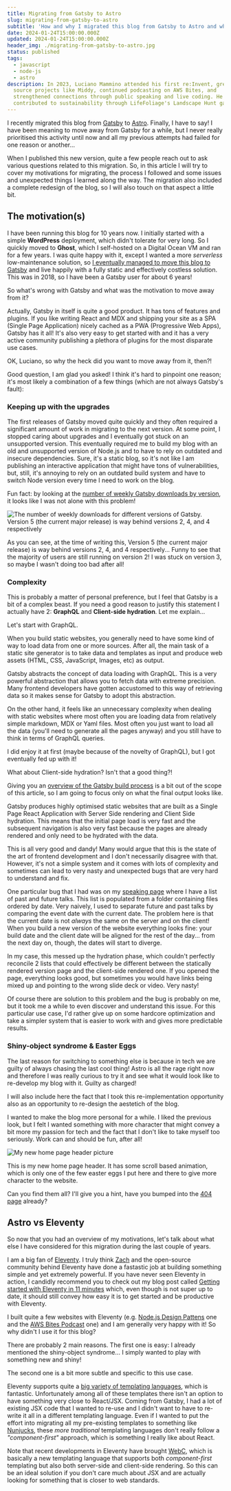```yaml
---
title: Migrating from Gatsby to Astro
slug: migrating-from-gatsby-to-astro
subtitle: 'How and why I migrated this blog from Gatsby to Astro and what I learned in the process'
date: 2024-01-24T15:00:00.000Z
updated: 2024-01-24T15:00:00.000Z
header_img: ./migrating-from-gatsby-to-astro.jpg
status: published
tags:
  - javascript
  - node-js
  - astro
description: In 2023, Luciano Mammino attended his first re:Invent, grew open
  source projects like Middy, continued podcasting on AWS Bites, and
  strengthened connections through public speaking and live coding. He also
  contributed to sustainability through LifeFoliage's Landscape Hunt game.
---
```


I recently migrated this blog from [Gatsby](https://www.gatsbyjs.com/) to [Astro](https://astro.build/). Finally, I have to say! I have been meaning to move away from Gatsby for a while, but I never really prioritised this activity until now and all my previous attempts had failed for one reason or another...

When I published this new version, quite a few people reach out to ask various questions related to this migration. So, in this article I will try to cover my motivations for migrating, the process I followed and some issues and unexpected things I learned along the way. The migration also included a complete redesign of the blog, so I will also touch on that aspect a little bit.

## The motivation(s)

I have been running this blog for 10 years now. I initially started with a simple **WordPress** deployment, which didn't tolerate for very long. So I quickly moved to **Ghost**, which I self-hosted on a Digital Ocean VM and ran for a few years. I was quite happy with it, except I wanted a more _serverless_ low-maintenance solution, so [I eventually managed to move this blog to Gatsby](/2018-a-year-in-review#static-blog-migration) and live happily with a fully static and effectively costless solution. This was in 2018, so I have been a Gatsby user for about 6 years!

So what's wrong with Gatsby and what was the motivation to move away from it?

Actually, Gatsby in itself is quite a good product. It has tons of features and plugins. If you like writing React and MDX and shipping your site as a SPA (Single Page Application) nicely cached as a PWA (Progressive Web Apps), Gatsby has it all! It's also very easy to get started with and it has a very active community publishing a plethora of plugins for the most disparate use cases.

OK, Luciano, so why the heck did you want to move away from it, then?!

Good question, I am glad you asked! I think it's hard to pinpoint one reason; it's most likely a combination of a few things (which are not always Gatsby's fault):

### Keeping up with the upgrades

The first releases of Gatsby moved quite quickly and they often required a significant amount of work in migrating to the next version. At some point, I stopped caring about upgrades and I eventually got stuck on an unsupported version. This eventually required me to build my blog with an old and unsupported version of Node.js and to have to rely on outdated and insecure dependencies. Sure, it's a static blog, so it's not like I am publishing an interactive application that might have tons of vulnerabilities, but, still, it's annoying to rely on an outdated build system and have to switch Node version every time I need to work on the blog.

Fun fact: by looking at the [number of weekly Gatsby downloads by version](https://www.npmjs.com/package/gatsby?activeTab=versions), it looks like I was not alone with this problem!

![The number of weekly downloads for different versions of Gatsby. Version 5 (the current major release) is way behind versions 2, 4, and 4 respectively](./gatsby-downnloads-2024-01-24.png)

As you can see, at the time of writing this, Version 5 (the current major release) is way behind versions 2, 4, and 4 respectively... Funny to see that the majority of users are still running on version 2! I was stuck on version 3, so maybe I wasn't doing too bad after all!

### Complexity

This is probably a matter of personal preference, but I feel that Gatsby is a bit of a complex beast. If you need a good reason to justify this statement I actually have 2: **GraphQL** and **Client-side hydration**. Let me explain...

Let's start with GraphQL.

When you build static websites, you generally need to have some kind of way to load data from one or more sources. After all, the main task of a static site generator is to take data and templates as input and produce web assets (HTML, CSS, JavaScript, Images, etc) as output.

Gatsby abstracts the concept of data loading with GraphQL. This is a very powerful abstraction that allows you to fetch data with extreme precision. Many frontend developers have gotten accustomed to this way of retrieving data so it makes sense for Gatsby to adopt this abstraction.

On the other hand, it feels like an unnecessary complexity when dealing with static websites where most often you are loading data from relatively simple markdown, MDX or Yaml files. Most often you just want to load all the data (you'll need to generate all the pages anyway) and you still have to think in terms of GraphQL queries.

I did enjoy it at first (maybe because of the novelty of GraphQL), but I got eventually fed up with it!

What about Client-side hydration? Isn't that a good thing?!

Giving you an [overview of the Gatsby build process](https://www.gatsbyjs.com/docs/conceptual/overview-of-the-gatsby-build-process/) is a bit out of the scope of this article, so I am going to focus only on what the final output looks like.

Gatsby produces highly optimised static websites that are built as a Single Page React Application with Server Side rendering and Client Side hydration. This means that the initial page load is very fast and the subsequent navigation is also very fast because the pages are already rendered and only need to be hydrated with the data.

This is all very good and dandy! Many would argue that this is the state of the art of frontend development and I don't necessarily disagree with that. However, it's not a simple system and it comes with lots of complexity and sometimes can lead to very nasty and unexpected bugs that are very hard to understand and fix.

One particular bug that I had was on my [speaking page](/speaking) where I have a list of past and future talks. This list is populated from a folder containing files ordered by date. Very naively, I used to separate future and past talks by comparing the event date with the current date. The problem here is that the current date is not _always_ the same on the server and on the client! When you build a new version of the website everything looks fine: your build date and the client date will be aligned for the rest of the day... from the next day on, though, the dates will start to diverge.

In my case, this messed up the hydration phase, which couldn't perfectly reconcile 2 lists that could effectively be different between the statically rendered version page and the client-side rendered one. If you opened the page, everything looks good, but sometimes you would have links being mixed up and pointing to the wrong slide deck or video. Very nasty!

Of course there are solution to this problem and the bug is probably on me, but it took me a while to even discover and understand this issue. For this particular use case, I'd rather give up on some hardcore optimization and take a simpler system that is easier to work with and gives more predictable results.

### Shiny-object syndrome & Easter Eggs

The last reason for switching to something else is because in tech we are guilty of always chasing the last cool thing! Astro is all the rage right now and therefore I was really curious to try it and see what it would look like to re-develop my blog with it. Guilty as charged!

I will also include here the fact that I took this re-implementation opportunity also as an opportunity to re-design the aestetich of the blog.

I wanted to make the blog more personal for a while. I liked the previous look, but I felt I wanted something with more character that might convey a bit more my passion for tech and the fact that I don't like to take myself too seriously. Work can and should be fun, after all!

![My new home page header picture](./loige-co.jpg)

This is my new home page header. It has some scroll based animation, which is only one of the few easter eggs I put here and there to give more character to the website.

Can you find them all? I'll give you a hint, have you bumped into the [404 page](/404) already?

## Astro vs Eleventy

So now that you had an overview of my motivations, let's talk about what else I have considered for this migration during the last couple of years.

I am a big fan of [Eleventy](https://www.11ty.dev). I truly think [Zach](https://www.zachleat.com/) and the open-source community behind Eleventy have done a fastastic job at building something simple and yet extremely powerful. If you have never seen Eleventy in action, I candidly recommend you to check out my blog post called [Getting started with Eleventy in 11 minutes](https://dev.to/loige/getting-started-with-eleventy-in-11-minutes-496j) which, even though is not super up to date, it should still convey how easy it is to get started and be productive with Eleventy.

I built quite a few websites with Eleventy (e.g. [Node.js Design Pattens](https://www.nodejsdesignpatterns.com/) one and the [AWS Bites Podcast](https://awsbites.com/) one) and I am generally very happy with it! So why didn't I use it for this blog?

There are probably 2 main reasons. The first one is easy: I already mentioned the shiny-object syndrome... I simply wanted to play with something new and shiny!

The second one is a bit more subtle and specific to this use case.

Eleventy supports quite a [big variety of templating languages](https://www.11ty.dev/docs/languages/), which is fantastic. Unfortunately among all of these templates there isn't an option to have something very close to React/JSX. Coming from Gatsby, I had a lot of existing JSX code that I wanted to re-use and I didn't want to have to re-write it all in a different templating language. Even if I wanted to put the effort into migrating all my pre-existing templates to something like [Nunjucks](https://mozilla.github.io/nunjucks/), these _more traditional_ templating languages don't really follow a _"component-first"_ approach, which is something I really like about React.

Note that recent developments in Eleventy have brought [WebC](https://www.11ty.dev/docs/languages/webc/), which is basically a new templating language that supports both _component-first_ templating but also both server-side and client-side rendering. So this can be an ideal solution if you don't care much about JSX and are actually looking for something that is closer to web standards.
